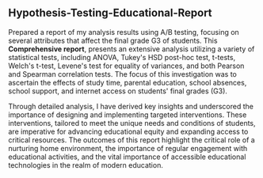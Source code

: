 ## Hypothesis-Testing-Educational-Report

Prepared a report of my analysis results using A/B testing, focusing on several attributes that affect the final grade G3 of students. This **Comprehensive report**, presents an extensive analysis utilizing a variety of statistical tests, including ANOVA, Tukey's HSD post-hoc test, t-tests, Welch's t-test, Levene's test for equality of variances, and both Pearson and Spearman correlation tests. The focus of this investigation was to ascertain the effects of study time, parental education, school absences, school support, and internet access on students' final grades (G3).

Through detailed analysis, I have derived key insights and underscored the importance of designing and implementing targeted interventions. These interventions, tailored to meet the unique needs and conditions of students, are imperative for advancing educational equity and expanding access to critical resources. The outcomes of this report highlight the critical role of a nurturing home environment, the importance of regular engagement with educational activities, and the vital importance of accessible educational technologies in the realm of modern education.

